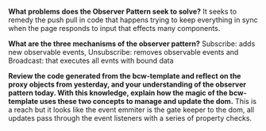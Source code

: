 
<b>What problems does the Observer Pattern seek to solve?</b>
It seeks to remedy the push pull in code that happens trying to keep everything in sync when the page responds to input that effects many components.

<b>What are the three mechanisms of the observer pattern?</b>
Subscribe: adds new observable events, Unsubscribe: removes observable events and Broadcast: that executes all evnts with bound data

<b>Review the code generated from the bcw-template and reflect on the proxy objects from yesterday, and your understanding of the observer pattern today. With this knowledge, explain how the magic of the bcw-template uses these two concepts to manage and update the dom.</b>
This is a reach but it looks like the event emmiter is the gate keeper to the dom, all updates pass through the event listeners with a series of property checks.